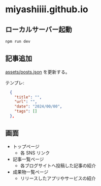 # miyashiiii.github.io

## ローカルサーバー起動

```bash
npm run dev
```

## 記事追加

[assets/posts.json](assets/posts.json) を更新する。

テンプレ:

```json
  {
    "title": "",
    "url": "",
    "date": "2024/00/00",
    "tags": []
  },
```

## 画面

- トップページ
  - 各 SNS リンク
- 記事一覧ページ
  - 各ブログサイトへ投稿した記事の紹介
- 成果物一覧ページ
  - リリースしたアプリやサービスの紹介
